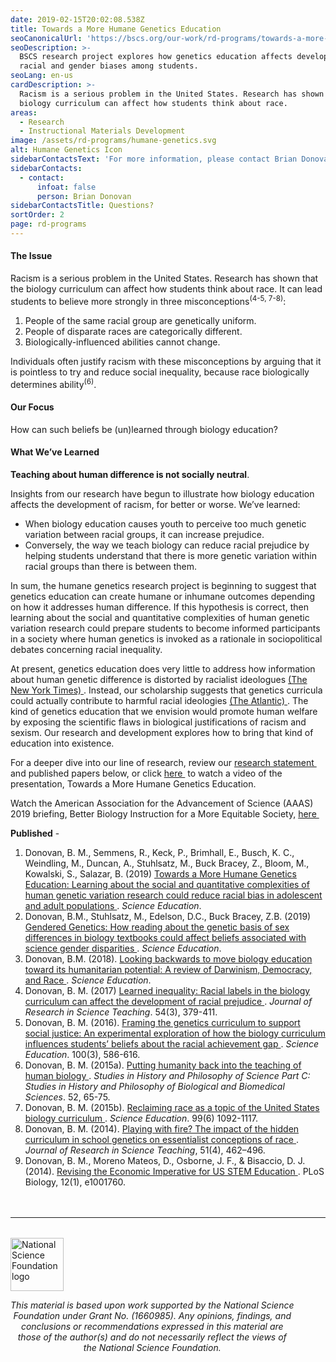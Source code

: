 ```yaml
---
date: 2019-02-15T20:02:08.538Z
title: Towards a More Humane Genetics Education
seoCanonicalUrl: 'https://bscs.org/our-work/rd-programs/towards-a-more-humane-genetics-education'
seoDescription: >-
  BSCS research project explores how genetics education affects development of
  racial and gender biases among students.
seoLang: en-us
cardDescription: >-
  Racism is a serious problem in the United States. Research has shown that the
  biology curriculum can affect how students think about race.
areas:
  - Research
  - Instructional Materials Development
image: /assets/rd-programs/humane-genetics.svg
alt: Humane Genetics Icon
sidebarContactsText: 'For more information, please contact Brian Donovan.'
sidebarContacts:
  - contact:
      infoat: false
      person: Brian Donovan
sidebarContactsTitle: Questions?
sortOrder: 2
page: rd-programs
---
```

#### The Issue

Racism is a serious problem in the United States. Research has shown that the biology curriculum can affect how students think about race. It can lead students to believe more strongly in three misconceptions<sup>(4-5, 7-8)</sup>:

1. People of the same racial group are genetically uniform.
2. People of disparate races are categorically different.
3. Biologically-influenced abilities cannot change.

Individuals often justify racism with these misconceptions by arguing that it is pointless to try and reduce social inequality, because race biologically determines ability<sup>(6)</sup>.

#### Our Focus

How can such beliefs be (un)learned through biology education?

#### What We’ve Learned

**Teaching about human difference is not socially neutral**.

Insights from our research have begun to illustrate how biology education affects the development of racism, for better or worse. We’ve learned:

* When biology education causes youth to perceive too much genetic variation between racial groups, it can increase prejudice.
* Conversely, the way we teach biology can reduce racial prejudice by helping students understand that there is more genetic variation within racial groups than there is between them.

In sum, the humane genetics research project is beginning to suggest that genetics education can create humane or inhumane outcomes depending on how it addresses human difference. If this hypothesis is correct, then learning about the social and quantitative complexities of human genetic variation research could prepare students to become informed participants in a society where human genetics is invoked as a rationale in sociopolitical debates concerning racial inequality.

At present, genetics education does very little to address how information about human genetic difference is distorted by racialist ideologues <a href="https://www.nytimes.com/2018/10/17/us/white-supremacists-science-dna.html" target="_blank" rel="noopener noreferrer">(The New York Times)&nbsp;<sup><i style="font-size: .65rem;" class="fas fa-external-link-alt"></i></sup></a>. Instead, our scholarship suggests that genetics curricula could actually contribute to harmful racial ideologies <a href="https://www.theatlantic.com/science/archive/2018/09/teaching-race-high-school-biology-textbooks/570319/" target="_blank" rel="noopener noreferrer">(The Atlantic)&nbsp;<sup><i style="font-size: .65rem;" class="fas fa-external-link-alt"></i></sup></a>. The kind of genetics education that we envision would promote human welfare by exposing the scientific flaws in biological justifications of racism and sexism. Our research and development explores how to bring that kind of education into existence.

For a deeper dive into our line of research, review our <a href="https://media.bscs.org/human/research_statement.pdf" target="_blank" rel="noopener noreferrer">research statement&nbsp;<sup><i style="font-size: .65rem;" class="fas fa-external-link-alt"></i></sup></a>  and published papers below, or click <a href="https://vimeo.com/315526217">here&nbsp;<sup><i style="font-size: .65rem;" class="fas fa-external-link-alt"></i></sup></a> to watch a video of the presentation, Towards a More Humane Genetics Education.

Watch the American Association for the Advancement of Science (AAAS) 2019 briefing, Better Biology Instruction for a More Equitable Society, <a href="https://www.eurekalert.org/aaasnewsroom/2019/webcast/?b=10" target="_blank" rel="noopener noreferrer">here&nbsp;<sup><i style="font-size: .65rem;" class="fas fa-external-link-alt"></i></sup></a>

**Published** -

1. Donovan, B. M., Semmens, R., Keck, P., Brimhall, E., Busch, K. C., Weindling, M., Duncan, A., Stuhlsatz, M., Buck Bracey, Z., Bloom, M., Kowalski, S., Salazar, B. (2019) <a href="https://onlinelibrary.wiley.com/doi/pdf/10.1002/sce.21506" target="_blank" rel="noopener noreferrer">Towards a More Humane Genetics Education: Learning about the social and quantitative complexities of human genetic variation research could reduce racial bias in adolescent and adult populations&nbsp;<sup><i style="font-size: .65rem;" class="fas fa-external-link-alt"></i></sup></a>. _Science Education_.
2. Donovan, B.M., Stuhlsatz, M., Edelson, D.C., Buck Bracey, Z.B. (2019) <a href="https://bscs.org/sites/default/files/gendered_genetics.pdf" target="_blank" rel="noopener noreferrer">Gendered Genetics: How reading about the genetic basis of sex differences in biology textbooks could affect beliefs associated with science gender disparities&nbsp;<sup><i style="font-size: .65rem;" class="fas fa-external-link-alt"></i></sup></a>. _Science Education_.
3. Donovan, B.M. (2018). <a href="https://onlinelibrary.wiley.com/doi/abs/10.1002/sce.21480" target="_blank" rel="noopener noreferrer">Looking backwards to move biology education toward its humanitarian potential: A review of Darwinism, Democracy, and Race&nbsp;<sup><i style="font-size: .65rem;" class="fas fa-external-link-alt"></i></sup></a>. _Science Education_.
4. Donovan, B. M. (2017) <a href="https://onlinelibrary.wiley.com/doi/abs/10.1002/tea.21370" target="_blank" rel="noopener noreferrer">Learned inequality: Racial labels in the biology curriculum can affect the development of racial prejudice&nbsp;<sup><i style="font-size: .65rem;" class="fas fa-external-link-alt"></i></sup></a>. _Journal of Research in Science Teaching_. 54(3), 379-411.
5. Donovan, B. M. (2016). <a href="https://onlinelibrary.wiley.com/doi/abs/10.1002/sce.21221" target="_blank" rel="noopener noreferrer">Framing the genetics curriculum to support social justice: An experimental exploration of how the biology curriculum influences students’ beliefs about the racial achievement gap&nbsp;<sup><i style="font-size: .65rem;" class="fas fa-external-link-alt"></i></sup></a>. _Science Education_. 100(3), 586-616.
6. Donovan, B. M. (2015a). <a href="https://www.sciencedirect.com/science/article/pii/S1369848615000138" target="_blank" rel="noopener noreferrer">Putting humanity back into the teaching of human biology&nbsp;<sup><i style="font-size: .65rem;" class="fas fa-external-link-alt"></i></sup></a>. _Studies in History and Philosophy of Science Part C: Studies in History and Philosophy of Biological and Biomedical Sciences_. 52, 65-75.
7. Donovan, B. M. (2015b). <a href="https://onlinelibrary.wiley.com/doi/abs/10.1002/sce.21173" target="_blank" rel="noopener noreferrer">Reclaiming race as a topic of the United States biology curriculum&nbsp;<sup><i style="font-size: .65rem;" class="fas fa-external-link-alt"></i></sup></a>. _Science Education_. 99(6) 1092-1117.
8. Donovan, B. M. (2014). <a href="https://onlinelibrary.wiley.com/doi/abs/10.1002/tea.21138" target="_blank" rel="noopener noreferrer">Playing with fire? The impact of the hidden curriculum in school genetics on essentialist conceptions of race&nbsp;<sup><i style="font-size: .65rem;" class="fas fa-external-link-alt"></i></sup></a>. _Journal of Research in Science Teaching_, 51(4), 462–496.
9. Donovan, B. M., Moreno Mateos, D., Osborne, J. F., & Bisaccio, D. J. (2014). <a href="https://journals.plos.org/plosbiology/article id=10.1371/journal.pbio.1001760" target="_blank" rel="noopener noreferrer">Revising the Economic Imperative for US STEM Education&nbsp;<sup><i style="font-size: .65rem;" class="fas fa-external-link-alt"></i></sup></a>. PLoS Biology, 12(1), e1001760.

<hr style="margin-top: 3rem; margin-bottom: 2rem;" />
<div class="d-flex justify-content-center">
  <div style="width: 90%;">
    <a href="https://www.nsf.gov" target="_blank" rel="noopener noreferrer">
      <img src="/assets/nsf_logo.svg" alt="National Science Foundation logo" style="height: 85px;" class="mx-auto d-block mb-4" />
    </a>
    <p style="font-style: italic; text-align: center;">
      This material is based upon work supported by the National Science Foundation under Grant No. (1660985). Any opinions, findings, and conclusions or recommendations expressed in this material are those of the author(s) and do not necessarily reflect the views of the National Science Foundation.
    </p>
  </div>
</div>
